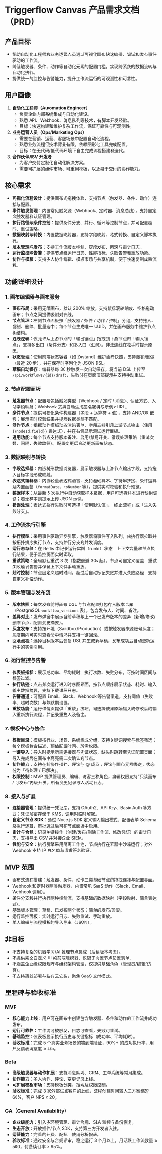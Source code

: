 # Triggerflow Canvas 产品需求文档（PRD）

## 产品目标
- 帮助自动化工程师和业务运营人员通过可视化画布快速编排、调试和发布事件驱动的工作流。
- 降低触发器、条件、动作等自动化元素的配置门槛，实现跨系统的数据流转与自动化执行。
- 提供统一的监控与告警能力，提升工作流运行的可观测性和可靠性。

## 用户画像
1. **自动化工程师（Automation Engineer）**
   - 负责企业内部系统集成与自动化建设。
   - 熟悉 API、Webhook、消息队列等技术，有脚本开发经验。
   - 目标：快速构建和维护复杂工作流，保证可靠性与可观测性。
2. **业务运营人员（Ops/Marketing Ops）**
   - 需要在营销、运营、客服场景中配置自动化流程。
   - 熟悉业务流程但技术背景有限，依赖图形化工具完成配置。
   - 目标：在无代码/低代码环境下自主完成流程搭建和迭代。
3. **合作伙伴/ISV 开发者**
   - 为客户交付定制化自动化解决方案。
   - 需要可扩展的组件市场、可重用模板，以及易于交付的协作能力。

## 核心需求
- **可视化流程设计**：提供画布式拖拽体验，支持节点（触发器、条件、动作）连接与配置。
- **事件触发管理**：内置常见触发源（Webhook、定时器、消息总线），支持自定义触发器和认证管理。
- **执行路径与条件控制**：提供条件分支、并行、循环等控制节点，并可配置超时、重试策略。
- **数据映射与转换**：内置数据映射器，支持字段映射、格式转换、自定义脚本执行。
- **版本管理与发布**：支持工作流版本控制、灰度发布、回滚与审计日志。
- **运行监控与告警**：提供节点级运行日志、性能指标、失败告警和重放功能。
- **协作与模板**：支持多人协作编辑、模板市场与共享机制，便于快速复制成熟流程。

## 功能详细设计

### 1. 画布编辑器与画布服务
- **画布布局**：采用无限画布，默认 200% 缩放，支持鼠标滚轮缩放、空格拖动画布；节点之间提供吸附对齐线。
- **节点管理**：左侧节点面板按「触发器 / 条件 / 动作 / 控制」分组，支持拖入、复制、删除、批量选中；每个节点生成唯一 UUID，并在画布服务中维护节点树结构。
- **连线逻辑**：仅允许从上游节点的「输出锚点」拖拽到下游节点的「输入锚点」，支持多出口（条件分支）和多入口（汇聚）。非法连线在松手时提示原因。
- **状态管理**：使用前端状态容器（如 Zustand）维护画布快照，支持撤销/重做（最近 20 步），并在保存时序列化为 JSON DSL。
- **草稿自动保存**：编辑器每 30 秒触发一次自动保存，将当前 DSL 上传至 `/api/workflows/{id}/draft`，失败时在页面顶部提示并支持手动重试。

### 2. 节点配置面板
- **触发器节点**：配置项包括触发类型（Webhook / 定时 / 消息）、认证方式、入站字段映射；Webhook 支持自动生成签名密钥与示例 cURL。
- **条件节点**：提供可视化条件构建器（字段 + 运算符 + 值），支持 AND/OR 嵌套；展示实时校验结果并提示数据类型不匹配。
- **动作节点**：根据动作模板动态渲染表单，字段支持引用上游节点输出（使用 `{{nodeId.field}}` 表达式），并在右侧显示测试运行面板。
- **通用功能**：每个节点支持版本备注、启用/禁用开关、错误处理策略（重试次数、间隔、失败路径）。配置变更后自动更新画布状态。

### 3. 数据映射与转换
- **字段选择器**：内嵌树形数据浏览器，展示触发器与上游节点输出字段，支持拖入目标字段形成映射。
- **表达式编辑器**：内置轻量表达式语言，支持基础算术、字符串拼接、条件运算及内置函数（`formatDate`、`toNumber` 等），提供实时校验和执行预览。
- **数据样本**：从最新 5 次执行中自动获取样本数据，用户可选择样本进行映射调试；若无样本则提示上传 JSON 示例。
- **错误处理**：表达式执行失败时可选择「使用默认值」、「终止流程」或「进入失败分支」。

### 4. 工作流执行引擎
- **执行模型**：采用事件驱动异步引擎，触发器将事件写入队列，由执行器拉取并按拓扑排序执行节点，支持并行分支的并发调度。
- **运行态存储**：在 Redis 中记录运行实例（runId）状态、上下文变量和节点执行结果，便于监控页面实时读取。
- **重试策略**：全局默认重试 3 次（指数退避 30s 起），节点可自定义覆盖；重试失败触发告警并保留上下文供手动重放。
- **超时控制**：节点层定义超时时间，超过后自动标记失败并进入失败路径；支持自定义补偿动作。

### 5. 版本管理与发布流
- **版本快照**：每次发布前将画布 DSL 与节点配置打包存入版本仓库（PostgreSQL `workflow_versions` 表），包含发布人、时间、备注。
- **差异对比**：发布弹窗中展示当前草稿与上一个已发布版本的差异（新增/修改/删除节点、配置变更摘要）。
- **灰度发布**：支持按环境（Sandbox/Production）或按触发器来源账号灰度；灰度期内可实时查看命中情况并支持一键回滚。
- **回滚流程**：选择目标版本后恢复 DSL 并生成新草稿，发布成功后自动更新运行中的实例引用。

### 6. 运行监控与告警
- **仪表板指标**：展示成功率、平均耗时、执行次数、失败分布，可按时间区间与标签过滤。
- **执行轨迹**：点击某次运行进入时序图界面，按节点顺序展示状态、耗时、输入输出数据摘要，支持下载详细日志。
- **告警通道**：可配置 Email、Slack、Webhook 等告警渠道，支持阈值（失败率、超时次数）与静默期设置。
- **重放功能**：运行详情页提供「重放」按钮，可选择使用原始输入或修改后的输入重新执行流程，并记录重放人及备注。

### 7. 模板中心与协作
- **模板目录**：模板按行业、场景、系统集成分组，支持关键词搜索与标签筛选；每个模板包含描述、预估配置时间、所需权限。
- **一键导入**：导入时提示所需连接器与凭证状态，缺失时跳转至凭证配置页面；导入完成后在画布中高亮需二次确认的节点。
- **协作能力**：支持在线协作指针、评论与 @ 成员；评论与画布元素绑定，状态分为「待处理 / 已解决」。
- **权限控制**：MVP 提供管理员、编辑、访客三种角色，编辑权限支持“只读画布 / 可发布”两级开关，所有变更记录写入活动日志。

### 8. 接入与扩展
- **连接器管理**：提供统一凭证库，支持 OAuth2、API Key、Basic Auth 等方式；凭证加密存储于 KMS，调用时临时解密。
- **自定义节点 SDK**：通过 Node.js SDK 定义输入输出模式、配置表单 Schema 及执行逻辑，审批通过后可在节点面板中启用。
- **审计与合规**：记录关键操作（创建/发布/删除工作流、修改凭证）的审计日志，支持导出 CSV 并对接企业 SIEM。
- **性能与安全**：执行引擎采用隔离工作池，节点执行在容器中沙箱运行；对外 Webhook 支持 IP 白名单与请求签名验证。

## MVP 范围
- 画布式流程搭建：触发器、条件、动作三类基础节点的拖拽连接与配置界面。
- Webhook 和定时器两类触发器，内置常见 SaaS 动作（Slack、Email、Webhook 调用）。
- 条件分支和并行执行两种控制流，支持基础的数据映射（字段映射、简单表达式）。
- 基础版本管理：草稿、已发布两个状态；简单的发布/回滚。
- 运行监控面板：实时运行日志、失败重试、手动重放。
- 单人编辑与流程模板的导入导出（JSON）。

## 非目标
- 不支持复杂的机器学习/AI 推理节点集成（后续版本考虑）。
- 不提供完全自定义 UI 的前端建模器，仅限于内置节点配置表单。
- 不涵盖企业级权限矩阵与组织架构管理，仅提供基础角色（管理员/编辑/访客）。
- 不支持离线部署与私有云安装，聚焦 SaaS 交付模式。

## 里程碑与验收标准
### MVP
- **核心能力上线**：用户可在画布中创建包含触发器、条件和动作的工作流并成功发布。
- **运行可靠性**：工作流可被触发，日志可查看，失败可重试。
- **基础监控**：仪表板显示执行历史与关键指标（成功率、平均耗时）。
- **验收标准**：完成 5 个真实业务场景的端到端验证，90%+ 的成功执行率，用户反馈表满意度 ≥ 4/5。

### Beta
- **高级触发器与动作扩展**：支持消息队列、CRM、工单系统等常用集成。
- **协作能力**：多人协作、评论、变更记录上线。
- **可扩展模板市场**：支持模板分类、搜索及权限控制。
- **验收标准**：完成 3 家外部试点客户的上线，流程创建时间较人工方案缩短 60%，客户 NPS ≥ 20。

### GA（General Availability）
- **企业级能力**：引入多环境管理、审计合规、SLA 监控与备份恢复。
- **生态开放**：开放插件/节点 SDK，支持第三方开发者入驻。
- **运营能力**：完善的计费、配额、使用分析报表。
- **验收标准**：通过安全与合规评审，稳定运行 3 个月以上，月活跃工作流数量 ≥ 500，付费续订率 ≥ 95%。
